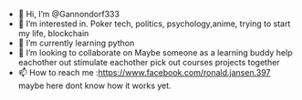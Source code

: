 - 👋 Hi, I’m @Gannondorf333
- 👀 I’m interested in. Poker tech, politics, psychology,anime, trying to start my life, blockchain
- 🌱 I’m currently learning python
- 💞️ I’m looking to collaborate on Maybe someone as a learning buddy help eachother out stimulate eachother pick out courses projects together
- 📫 How to reach me :https://www.facebook.com/ronald.jansen.397 maybe here dont know how it works yet.

<!---
Gannondorf333/Gannondorf333 is a ✨ special ✨ repository because its `README.md` (this file) appears on your GitHub profile.
You can click the Preview link to take a look at your changes.
--->
